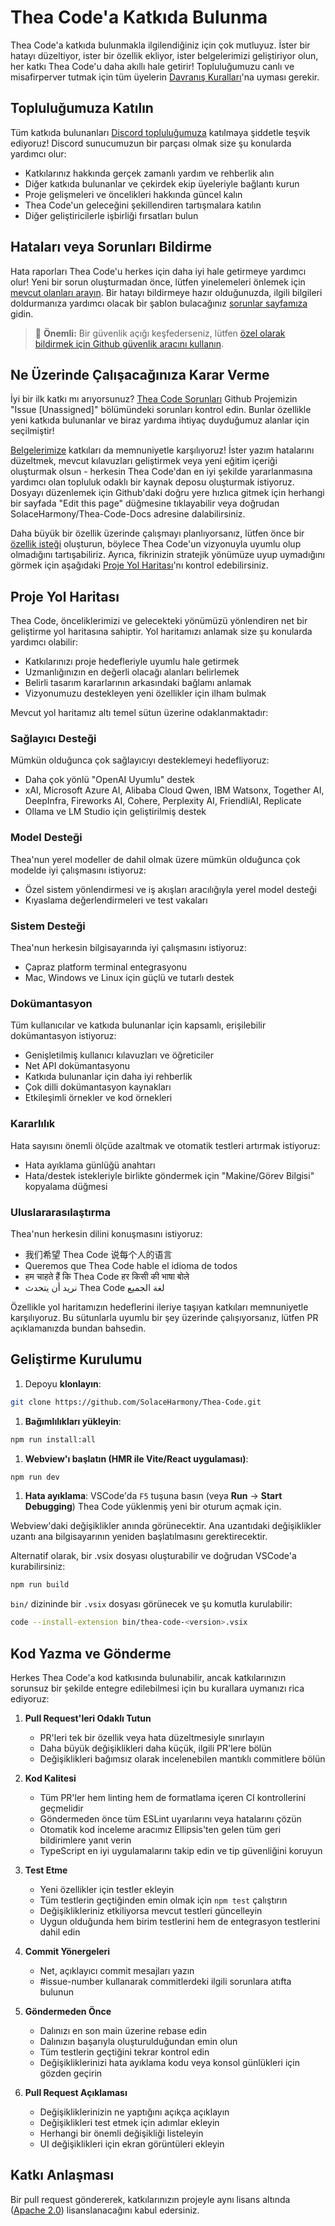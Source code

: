 # Thea Code'a Katkıda Bulunma

Thea Code'a katkıda bulunmakla ilgilendiğiniz için çok mutluyuz. İster bir hatayı düzeltiyor, ister bir özellik ekliyor, ister belgelerimizi geliştiriyor olun, her katkı Thea Code'u daha akıllı hale getirir! Topluluğumuzu canlı ve misafirperver tutmak için tüm üyelerin [Davranış Kuralları](CODE_OF_CONDUCT.md)'na uyması gerekir.

## Topluluğumuza Katılın

Tüm katkıda bulunanları [Discord topluluğumuza](https://discord.gg/thea-placeholder) katılmaya şiddetle teşvik ediyoruz! Discord sunucumuzun bir parçası olmak size şu konularda yardımcı olur:

- Katkılarınız hakkında gerçek zamanlı yardım ve rehberlik alın
- Diğer katkıda bulunanlar ve çekirdek ekip üyeleriyle bağlantı kurun
- Proje gelişmeleri ve öncelikleri hakkında güncel kalın
- Thea Code'un geleceğini şekillendiren tartışmalara katılın
- Diğer geliştiricilerle işbirliği fırsatları bulun

## Hataları veya Sorunları Bildirme

Hata raporları Thea Code'u herkes için daha iyi hale getirmeye yardımcı olur! Yeni bir sorun oluşturmadan önce, lütfen yinelemeleri önlemek için [mevcut olanları arayın](SolaceHarmony/Thea-Code/issues). Bir hatayı bildirmeye hazır olduğunuzda, ilgili bilgileri doldurmanıza yardımcı olacak bir şablon bulacağınız [sorunlar sayfamıza](SolaceHarmony/Thea-Code/issues/new/choose) gidin.

<blockquote class='warning-note'>
     🔐 <b>Önemli:</b> Bir güvenlik açığı keşfederseniz, lütfen <a href="https://github.com/SolaceHarmony/Thea-Code/security/advisories/new">özel olarak bildirmek için Github güvenlik aracını kullanın</a>.
</blockquote>

## Ne Üzerinde Çalışacağınıza Karar Verme

İyi bir ilk katkı mı arıyorsunuz? [Thea Code Sorunları](https://github.com/orgs/sydneyrenee/projects/1) Github Projemizin "Issue [Unassigned]" bölümündeki sorunları kontrol edin. Bunlar özellikle yeni katkıda bulunanlar ve biraz yardıma ihtiyaç duyduğumuz alanlar için seçilmiştir!

[Belgelerimize](https://docs.thea-placeholder.com/) katkıları da memnuniyetle karşılıyoruz! İster yazım hatalarını düzeltmek, mevcut kılavuzları geliştirmek veya yeni eğitim içeriği oluşturmak olsun - herkesin Thea Code'dan en iyi şekilde yararlanmasına yardımcı olan topluluk odaklı bir kaynak deposu oluşturmak istiyoruz. Dosyayı düzenlemek için Github'daki doğru yere hızlıca gitmek için herhangi bir sayfada "Edit this page" düğmesine tıklayabilir veya doğrudan SolaceHarmony/Thea-Code-Docs adresine dalabilirsiniz.

Daha büyük bir özellik üzerinde çalışmayı planlıyorsanız, lütfen önce bir [özellik isteği](SolaceHarmony/Thea-Code/discussions/categories/feature-requests?discussions_q=is%3Aopen+category%3A%22Feature+Requests%22+sort%3Atop) oluşturun, böylece Thea Code'un vizyonuyla uyumlu olup olmadığını tartışabiliriz. Ayrıca, fikrinizin stratejik yönümüze uyup uymadığını görmek için aşağıdaki [Proje Yol Haritası](#proje-yol-haritası)'nı kontrol edebilirsiniz.

## Proje Yol Haritası

Thea Code, önceliklerimizi ve gelecekteki yönümüzü yönlendiren net bir geliştirme yol haritasına sahiptir. Yol haritamızı anlamak size şu konularda yardımcı olabilir:

- Katkılarınızı proje hedefleriyle uyumlu hale getirmek
- Uzmanlığınızın en değerli olacağı alanları belirlemek
- Belirli tasarım kararlarının arkasındaki bağlamı anlamak
- Vizyonumuzu destekleyen yeni özellikler için ilham bulmak

Mevcut yol haritamız altı temel sütun üzerine odaklanmaktadır:

### Sağlayıcı Desteği

Mümkün olduğunca çok sağlayıcıyı desteklemeyi hedefliyoruz:

- Daha çok yönlü "OpenAI Uyumlu" destek
- xAI, Microsoft Azure AI, Alibaba Cloud Qwen, IBM Watsonx, Together AI, DeepInfra, Fireworks AI, Cohere, Perplexity AI, FriendliAI, Replicate
- Ollama ve LM Studio için geliştirilmiş destek

### Model Desteği

Thea'nun yerel modeller de dahil olmak üzere mümkün olduğunca çok modelde iyi çalışmasını istiyoruz:

- Özel sistem yönlendirmesi ve iş akışları aracılığıyla yerel model desteği
- Kıyaslama değerlendirmeleri ve test vakaları

### Sistem Desteği

Thea'nun herkesin bilgisayarında iyi çalışmasını istiyoruz:

- Çapraz platform terminal entegrasyonu
- Mac, Windows ve Linux için güçlü ve tutarlı destek

### Dokümantasyon

Tüm kullanıcılar ve katkıda bulunanlar için kapsamlı, erişilebilir dokümantasyon istiyoruz:

- Genişletilmiş kullanıcı kılavuzları ve öğreticiler
- Net API dokümantasyonu
- Katkıda bulunanlar için daha iyi rehberlik
- Çok dilli dokümantasyon kaynakları
- Etkileşimli örnekler ve kod örnekleri

### Kararlılık

Hata sayısını önemli ölçüde azaltmak ve otomatik testleri artırmak istiyoruz:

- Hata ayıklama günlüğü anahtarı
- Hata/destek istekleriyle birlikte göndermek için "Makine/Görev Bilgisi" kopyalama düğmesi

### Uluslararasılaştırma

Thea'nun herkesin dilini konuşmasını istiyoruz:

- 我们希望 Thea Code 说每个人的语言
- Queremos que Thea Code hable el idioma de todos
- हम चाहते हैं कि Thea Code हर किसी की भाषा बोले
- نريد أن يتحدث Thea Code لغة الجميع

Özellikle yol haritamızın hedeflerini ileriye taşıyan katkıları memnuniyetle karşılıyoruz. Bu sütunlarla uyumlu bir şey üzerinde çalışıyorsanız, lütfen PR açıklamanızda bundan bahsedin.

## Geliştirme Kurulumu

1. Depoyu **klonlayın**:

```sh
git clone https://github.com/SolaceHarmony/Thea-Code.git
```

1. **Bağımlılıkları yükleyin**:

```sh
npm run install:all
```

1. **Webview'ı başlatın (HMR ile Vite/React uygulaması)**:

```sh
npm run dev
```

1. **Hata ayıklama**:
   VSCode'da `F5` tuşuna basın (veya **Run** → **Start Debugging**) Thea Code yüklenmiş yeni bir oturum açmak için.

Webview'daki değişiklikler anında görünecektir. Ana uzantıdaki değişiklikler uzantı ana bilgisayarının yeniden başlatılmasını gerektirecektir.

Alternatif olarak, bir .vsix dosyası oluşturabilir ve doğrudan VSCode'a kurabilirsiniz:

```sh
npm run build
```

`bin/` dizininde bir `.vsix` dosyası görünecek ve şu komutla kurulabilir:

```sh
code --install-extension bin/thea-code-<version>.vsix
```

## Kod Yazma ve Gönderme

Herkes Thea Code'a kod katkısında bulunabilir, ancak katkılarınızın sorunsuz bir şekilde entegre edilebilmesi için bu kurallara uymanızı rica ediyoruz:

1. **Pull Request'leri Odaklı Tutun**

    - PR'leri tek bir özellik veya hata düzeltmesiyle sınırlayın
    - Daha büyük değişiklikleri daha küçük, ilgili PR'lere bölün
    - Değişiklikleri bağımsız olarak incelenebilen mantıklı commitlere bölün

2. **Kod Kalitesi**

    - Tüm PR'ler hem linting hem de formatlama içeren CI kontrollerini geçmelidir
    - Göndermeden önce tüm ESLint uyarılarını veya hatalarını çözün
    - Otomatik kod inceleme aracımız Ellipsis'ten gelen tüm geri bildirimlere yanıt verin
    - TypeScript en iyi uygulamalarını takip edin ve tip güvenliğini koruyun

3. **Test Etme**

    - Yeni özellikler için testler ekleyin
    - Tüm testlerin geçtiğinden emin olmak için `npm test` çalıştırın
    - Değişiklikleriniz etkiliyorsa mevcut testleri güncelleyin
    - Uygun olduğunda hem birim testlerini hem de entegrasyon testlerini dahil edin

4. **Commit Yönergeleri**

    - Net, açıklayıcı commit mesajları yazın
    - #issue-number kullanarak commitlerdeki ilgili sorunlara atıfta bulunun

5. **Göndermeden Önce**

    - Dalınızı en son main üzerine rebase edin
    - Dalınızın başarıyla oluşturulduğundan emin olun
    - Tüm testlerin geçtiğini tekrar kontrol edin
    - Değişikliklerinizi hata ayıklama kodu veya konsol günlükleri için gözden geçirin

6. **Pull Request Açıklaması**
    - Değişikliklerinizin ne yaptığını açıkça açıklayın
    - Değişiklikleri test etmek için adımlar ekleyin
    - Herhangi bir önemli değişikliği listeleyin
    - UI değişiklikleri için ekran görüntüleri ekleyin

## Katkı Anlaşması

Bir pull request göndererek, katkılarınızın projeyle aynı lisans altında ([Apache 2.0](../LICENSE)) lisanslanacağını kabul edersiniz.
